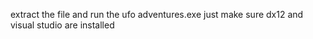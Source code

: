 extract the file and run the ufo adventures.exe
just make sure dx12 and visual studio are installed 
